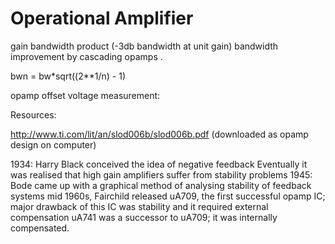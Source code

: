 Operational Amplifier
=====================

gain bandwidth product (-3db bandwidth at unit gain)
bandwidth improvement by cascading opamps .

bwn = bw*sqrt((2**1/n) - 1)

opamp offset voltage measurement:

Resources:

http://www.ti.com/lit/an/slod006b/slod006b.pdf (downloaded as opamp design on computer)

1934: Harry Black conceived the idea of negative feedback
Eventually it was realised that high gain amplifiers suffer from stability problems
1945: Bode came up with a graphical method of analysing stability of feedback systems
mid 1960s, Fairchild released uA709, the first successful opamp IC; major drawback of this IC was stability and it required external compensation
uA741 was a successor to uA709; it was internally compensated.
